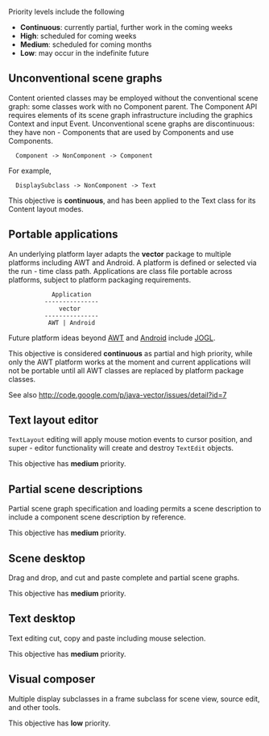 Priority levels include the following

  * **Continuous**: currently partial, further work in the coming weeks
  * **High**: scheduled for coming weeks
  * **Medium**: scheduled for coming months
  * **Low**: may occur in the indefinite future

## Unconventional scene graphs ##

Content oriented classes may be employed without the conventional scene graph: some classes work with no Component parent.  The Component API requires elements of its scene graph infrastructure including the graphics Context and input Event.  Unconventional scene graphs are discontinuous: they have non - Components that are used by Components and use Components.
```
  Component -> NonComponent -> Component
```

For example,
```
  DisplaySubclass -> NonComponent -> Text
```

This objective is **continuous**, and has been applied to the Text class for its Content layout modes.

## Portable applications ##

An underlying platform layer adapts the **vector** package to multiple platforms including AWT and Android.  A platform is defined or selected via the run - time class path.   Applications are class file portable across platforms, subject to platform packaging requirements.
```
            Application
          ---------------
              vector
          ---------------
           AWT | Android
```

Future platform ideas beyond [AWT](http://docs.oracle.com/javase/6/docs/api/index.html?java/awt/package-summary.html) and [Android](http://developer.android.com/) include [JOGL](http://www.jogamp.org/).

This objective is considered **continuous** as partial and high priority, while only the AWT platform works at the moment and current applications will not be portable until all AWT classes are replaced by platform package classes.

See also http://code.google.com/p/java-vector/issues/detail?id=7

## Text layout editor ##

`TextLayout` editing will apply mouse motion events to cursor position, and super - editor functionality will create and destroy `TextEdit` objects.

This objective has **medium** priority.

## Partial scene descriptions ##

Partial scene graph specification and loading permits a scene description to include a component scene description by reference.

This objective has **medium** priority.

## Scene desktop ##

Drag and drop, and cut and paste complete and partial scene graphs.

This objective has **medium** priority.

## Text desktop ##

Text editing cut, copy and paste including mouse selection.

This objective has **medium** priority.

## Visual composer ##

Multiple display subclasses in a frame subclass for scene view, source edit, and other tools.

This objective has **low** priority.
